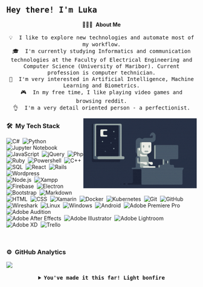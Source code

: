 <h2><samp>Hey there! I'm Luka</samp></h2>

<p align="center">
  👨🏻‍💻 &nbsp;<b>About Me</b><br/>
  <br/>
  <samp>
💡 &nbsp;I like to explore new technologies and automate most of my workflow.<br/>
🎓 &nbsp;I'm currently studying Informatics and communication technologies at the Faculty of Electrical Engineering and Computer Science (University of Maribor). Current profession is computer technician.<br/>
🤔 &nbsp;I'm very interested in Artificial Intelligence, Machine Learning and Biometrics.<br/>
🎮 &nbsp;In my free time, I like playing video games and browsing reddit.<br/>
👌 &nbsp;I'm a very detail oriented person - a perfectionist.
</p>
  </samp>
<img alt="Night Coding" src="https://raw.githubusercontent.com/AVS1508/AVS1508/master/assets/Night-Coding.gif" align="right" margin="20"/>

### 🛠 &nbsp;My Tech Stack

![C#](https://img.shields.io/badge/-C%23-05122A?style=flat&logo=C#&logoColor=239120)&nbsp;
![Python](https://img.shields.io/badge/-Python-05122A?style=flat&logo=python)&nbsp;
![Jupyter Notebook](https://img.shields.io/badge/-Jupyter%20Notebook-05122A?style=flat&logo=jupyter)&nbsp;
![JavaScript](https://img.shields.io/badge/-JavaScript-05122A?style=flat&logo=javascript)&nbsp;
![jQuery](https://img.shields.io/badge/-jQuery-05122A?style=flat&logo=jquery)&nbsp;
![Php](https://img.shields.io/badge/-Php-05122A?style=flat&logo=php)\
![Ruby](https://img.shields.io/badge/-Ruby-05122A?style=flat&logo=Ruby&logoColor=C70039)&nbsp;
![Powershell](https://img.shields.io/badge/-Powershell-05122A?style=flat&logo=powershell)&nbsp;
![C++](https://img.shields.io/badge/-C++-05122A?style=flat&logo=C%2B%2B&logoColor=00599C)&nbsp;
![SQL](https://img.shields.io/badge/-SQL-05122A?style=flat&logo=mysql)&nbsp;
![React](https://img.shields.io/badge/-React-05122A?style=flat&logo=react)&nbsp;
![Rails](https://img.shields.io/badge/-Rails-05122A?style=flat&logo=ruby-on-rails&logoColor=C70039)&nbsp;
![Wordpress](https://img.shields.io/badge/-Wordpress-05122A?style=flat&logo=wordpress)\
![Node.js](https://img.shields.io/badge/-Node.js-05122A?style=flat&logo=node.js)&nbsp;
![Xampp](https://img.shields.io/badge/-Xampp-05122A?style=flat&logo=xampp)&nbsp;
![Firebase](https://img.shields.io/badge/-Firebase-05122A?style=flat&logo=firebase)&nbsp;
![Electron](https://img.shields.io/badge/-Electron-05122A?style=flat&logo=electron)&nbsp;
![Bootstrap](https://img.shields.io/badge/-Bootstrap-05122A?style=flat&logo=bootstrap&logoColor=563D7C)&nbsp;
![Markdown](https://img.shields.io/badge/-Markdown-05122A?style=flat&logo=markdown)\
![HTML](https://img.shields.io/badge/-HTML-05122A?style=flat&logo=HTML5)&nbsp;
![CSS](https://img.shields.io/badge/-CSS-05122A?style=flat&logo=CSS3&logoColor=2862E9)&nbsp;
![Xamarin](https://img.shields.io/badge/-Xamarin-05122A?style=flat&logo=xamarin)&nbsp;
![Docker](https://img.shields.io/badge/-Docker-05122A?style=flat&logo=docker)&nbsp;
![Kubernetes](https://img.shields.io/badge/-Kubernetes-05122A?style=flat&logo=kubernetes)&nbsp;
![Git](https://img.shields.io/badge/-Git-05122A?style=flat&logo=git)&nbsp;
![GitHub](https://img.shields.io/badge/-GitHub-05122A?style=flat&logo=github)\
![Wireshark](https://img.shields.io/badge/-Wireshark-05122A?style=flat&logo=wireshark)&nbsp;
![Linux](https://img.shields.io/badge/-Linux-05122A?style=flat&logo=linux)&nbsp;
![Windows](https://img.shields.io/badge/-Windows-05122A?style=flat&logo=windows)&nbsp;
![Android](https://img.shields.io/badge/-Android-05122A?style=flat&logo=android)&nbsp;
![Adobe Premiere Pro](https://img.shields.io/badge/-Premiere%20Pro-05122A?style=flat&logo=adobe-premiere-pro&logoColor=B788BC)&nbsp;
![Adobe Audition](https://img.shields.io/badge/-Audition-05122A?style=flat&logo=adobe-audition&logoColor=73CBCC)\
![Adobe After Effects](https://img.shields.io/badge/-After%20Effects-05122A?style=flat&logo=adobe-after-effects&logoColor=AF8DC0)&nbsp;
![Adobe Illustrator](https://img.shields.io/badge/-Illustrator-05122A?style=flat&logo=adobe-illustrator)&nbsp;
![Adobe Lightroom](https://img.shields.io/badge/-Lightroom-05122A?style=flat&logo=adobe-lightroom&logoColor=AFD4DD)&nbsp;
![Adobe XD](https://img.shields.io/badge/-XD-05122A?style=flat&logo=adobe-xd&logoColor=FF2AC0)&nbsp;
![Trello](https://img.shields.io/badge/-Trello-05122A?style=flat&logo=trello)&nbsp;

<br />

### ⚙️ &nbsp;GitHub Analytics

<p align="left">
<a href="https://github.com/Quiirex">
  <img height="180em" src="https://github-readme-stats-eight-theta.vercel.app/api?username=Quiirex&show_icons=true&theme=algolia&include_all_commits=true&count_private=true"/>
</a>
</p>

<details align="center">

<summary> <b> <samp>You've made it this far! Light bonfire </samp></b></summary>
<samp>
 <b><h2 style="color: #fc6203">B O N F I R E &nbsp; L I T !</h2> </b>

<img src="https://raw.githubusercontent.com/TanZng/TanZng/master/assets/bonefire.gif" width="200"/>

Current Project: <a href="https://github.com/Quiirex/4us2watch">Movies/tv series recommendation application for Android.</a>


